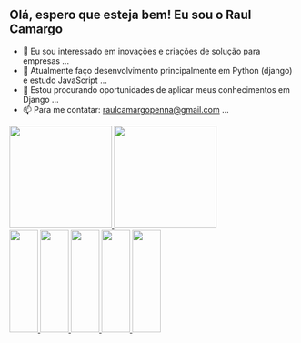 

## Olá, espero que esteja bem! Eu sou o Raul Camargo

- 👀 Eu sou interessado em inovações e criações de solução para empresas ...
- 🌱 Atualmente faço desenvolvimento principalmente em Python (django) e estudo JavaScript ...
- 💞️ Estou procurando oportunidades de aplicar meus conhecimentos em Django ...
- 📫 Para me contatar: raulcamargopenna@gmail.com ...


<!---
RaulCamargoPenna/RaulCamargoPenna is a ✨ special ✨ repository because its `README.md` (this file) appears on your GitHub profile.
You can click the Preview link to take a look at your changes.
--->
<link rel="stylesheet" href="https://cdn.jsdelivr.net/gh/devicons/devicon@v2.15.1/devicon.min.css">
<div>
  <a href='https://github.com/RaulCamargoPenna'>
  <img height='180em' src='https://github-readme-stats.vercel.app/api?username=RaulCamargoPenna&show_icons=true&theme=dracula&hide=xx'>
  <img height='180em' src='https://github-readme-stats.vercel.app/api/top-langs/?username=RaulCamargoPenna&layout=compact&theme=dracula'>
</div>

<div>
  <img height='180em' width='50em' src="https://cdn.jsdelivr.net/gh/devicons/devicon/icons/python/python-original.svg" /> 
  <img height='180em' width='50em' src="https://cdn.jsdelivr.net/gh/devicons/devicon/icons/django/django-plain.svg" />     
  <img height='180em' width='50em' src="https://cdn.jsdelivr.net/gh/devicons/devicon/icons/html5/html5-original.svg" />
  <img height='180em' width='50em' src="https://cdn.jsdelivr.net/gh/devicons/devicon/icons/mysql/mysql-original.svg" />
  <img height='180em' width='50em' src="https://cdn.jsdelivr.net/gh/devicons/devicon/icons/javascript/javascript-original.svg" />
</div>
